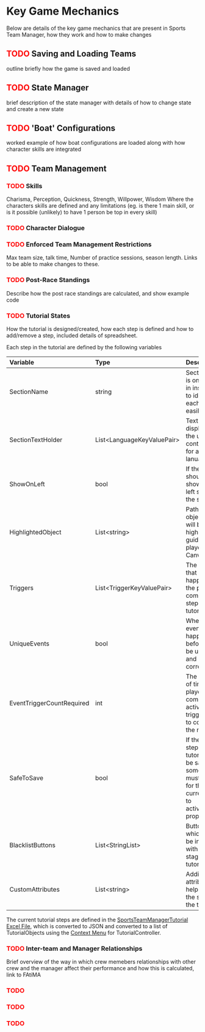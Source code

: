 # Key Game Mechanics

Below are details of the key game mechanics that are present in Sports Team Manager, how they work and how to make changes

## <span style="color:red">**TODO**</span> Saving and Loading Teams
outline briefly how the game is saved and loaded

## <span style="color:red">**TODO**</span> State Manager
brief description of the state manager with details of how to change state and create a new state

## <span style="color:red">**TODO**</span> 'Boat' Configurations
worked example of how boat configurations are loaded along with how character skills are integrated

## <span style="color:red">**TODO**</span> Team Management

### <span style="color:red">**TODO**</span> Skills
Charisma, Perception, Quickness, Strength, Willpower, Wisdom
Where the characters skills are defined and any limitations (eg. is there 1 main skill, or is it possible (unlikely) to have 1 person be top in every skill)

### <span style="color:red">**TODO**</span> Character Dialogue

### <span style="color:red">**TODO**</span> Enforced Team Management Restrictions
Max team size, talk time, Number of practice sessions, season length. Links to be able to make   changes to these.

### <span style="color:red">**TODO**</span> Post-Race Standings
Describe how the post race standings are calculated, and show example code

### <span style="color:red">**TODO**</span> Tutorial States
How the tutorial is designed/created, how each step is defined and how to add/remove a step, included details of spreadsheet.

Each step in the tutorial are defined by the following variables

Variable | Type | Description
:--- | :--- | :---
SectionName | string | Section Name is only used in inspector to identify each step easily
SectionTextHolder | List\<LanguageKeyValuePair> | Text to be displayed to the user, contains text for all lanuages
ShowOnLeft | bool | If the popup should be shown on the left side of the screen
HighlightedObject | List\<string> | Path to the object that will be highlighted to guide the player (from Canvas level)
Triggers | List\<TriggerKeyValuePair> | The events that must happen for the player to complete this step of the tutorial
UniqueEvents | bool | Whether the events that happen before must be unique and in the correct order
EventTriggerCountRequired | int | The number of times players must complete activate the trigger event to continue to the next step
SafeToSave | bool | If the current step in the tutorial can be saved, sometimes UI must be open for the current step to activate/finish properly
BlacklistButtons | List\<StringList> | Buttons which cannot be interacted with at this stage in the tutorial
CustomAttributes | List\<string> | Additional attributes to help set up the stage in the tutorial

The current tutorial steps are defined in the [SportsTeamManagerTutorial Excel File](stm-unity/Assets/Resources/Tutorial/SportsTeamManagerTutorial.xlsx), which is converted to JSON and converted to a list of TutorialObjects using the [Context Menu](https://unity3d.com/sites/default/files/styles/original/public/learn/MenuItems06.png?itok=NZTNMINK) for TutorialController. 

### <span style="color:red">**TODO**</span> Inter-team and Manager Relationships
Brief overview of the way in which crew memebers relationships with other crew and the manager affect their performance and how this is calculated, link to FAtiMA


### <span style="color:red">**TODO**</span>


### <span style="color:red">**TODO**</span>


### <span style="color:red">**TODO**</span>